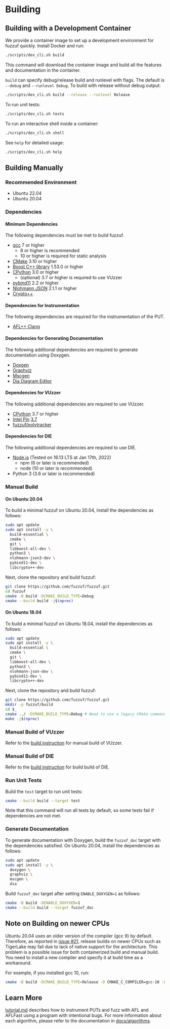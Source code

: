 # Building

## Building with a Development Container

We provide a container image to set up a development environment for fuzzuf quickly.
Install Docker and run:

```bash
./scripts/dev_cli.sh build
```

This command will download the container image and build all the features and documentation in the container.

`build` can specify debug/release build and runlevel with flags. The default is `--debug` and `--runlevel Debug`.
To build with release without debug output:

```bash
./scripts/dev_cli.sh build --release --runlevel Release
```

To run unit tests:

```bash
./scripts/dev_cli.sh tests
```

To run an interactive shell inside a container:

```bash
./scripts/dev_cli.sh shell
```

See `help` for detailed usage:

```bash
./scripts/dev_cli.sh help
```

## Building Manually

### Recommended Environment

* Ubuntu 22.04
* Ubuntu 20.04

### Dependencies

#### Minimum Dependencies

The following dependencies must be met to build fuzzuf.

* [gcc](https://gcc.gnu.org/) 7 or higher
  * 8 or higher is recommended
  * 10 or higher is required for static analysis
* [CMake](https://cmake.org/) 3.10 or higher
* [Boost C++ library](https://www.boost.org/) 1.53.0 or higher
* [CPython](https://www.python.org/) 3.0 or higher
  * (optional) 3.7 or higher is required to use VUzzer
* [pybind11](https://pybind11.readthedocs.io/en/stable/) 2.2 or higher
* [Nlohmann JSON](https://json.nlohmann.me/) 2.1.1 or higher
* [Crypto\+\+](https://www.cryptopp.com/)

#### Dependencies for Instrumentation

The following dependencies are required for the instrumentation of the PUT.

* [AFL\+\+ Clang](https://github.com/AFLplusplus/AFLplusplus)

#### Dependencies for Generating Documentation

The following additional dependencies are required to generate documentation using Doxygen.

* [Doxgen](https://www.doxygen.nl/index.html)
* [Graphviz](https://graphviz.org/)
* [Mscgen](https://www.mcternan.me.uk/mscgen/)
* [Dia Diagram Editor](https://sourceforge.net/projects/dia-installer/)

#### Dependencies for VUzzer

The following additional dependencies are required to use VUzzer.

* [CPython](https://www.python.org/) 3.7 or higher
* [Intel Pin](https://software.intel.com/content/www/us/en/develop/articles/pin-a-dynamic-binary-instrumentation-tool.html) [3.7](https://software.intel.com/sites/landingpage/pintool/downloads/pin-3.7-97619-g0d0c92f4f-gcc-linux.tar.gz)
* [fuzzuf/polytracker](https://github.com/fuzzuf/polytracker)

#### Dependencies for DIE

The following additional dependencies are required to use DIE.

* [Node.js](https://nodejs.org/en/download/) (Tested on 16.13 LTS at Jan 17th, 2022)
  * npm (6 or later is recommended)
  * node (10 or later is recommended)
* Python 3 (3.6 or later is recommended)

### Manual Build

#### On Ubuntu 20.04

To build a minimal fuzzuf on Ubuntu 20.04, install the dependencies as follows:

```bash
sudo apt update
sudo apt install -y \
  build-essential \
  cmake \
  git \
  libboost-all-dev \
  python3 \
  nlohmann-json3-dev \
  pybind11-dev \
  libcrypto++-dev
```

Next, clone the repository and build fuzzuf:

```bash
git clone https://github.com/fuzzuf/fuzzuf.git
cd fuzzuf
cmake -B build -DCMAKE_BUILD_TYPE=Debug
cmake --build build -j$(nproc)
```

#### On Ubuntu 18.04

To build a minimal fuzzuf on Ubuntu 18.04, install the dependencies as follows:

```bash
sudo apt update
sudo apt install -y \
  build-essential \
  cmake \
  git \
  libboost-all-dev \
  python3 \
  nlohmann-json-dev \
  pybind11-dev \
  libcrypto++-dev
```

Next, clone the repository and build fuzzuf:

```bash
git clone https://github.com/fuzzuf/fuzzuf.git
mkdir -p fuzzuf/build
cd $_
cmake ../ -DCMAKE_BUILD_TYPE=Debug # Need to use a legacy CMake command as apt installs old one
make -j$(nproc)
```

### Manual Build of VUzzer

Refer to the [build instruction](/docs/algorithms/vuzzer/build_en.md) for manual build of VUzzer.

### Manual Build of DIE

Refer to the [build instruction](/docs/algorithms/die/algorithm_en.md) for build build of DIE.

### Run Unit Tests

Build the `test` target to run unit tests:

```bash
cmake --build build --target test
```

Note that this command will run all tests by default, so some tests fail if dependencies are not met.

### Generate Documentation

To generate documentation with Doxygen, build the `fuzzuf_doc` target with the dependencies satisfied. On Ubuntu 20.04, install the dependencies as follows:

```bash
sudo apt update
sudo apt install -y \
  doxygen \
  graphviz \
  mscgen \
  dia
```

Build `fuzzuf_doc` target after setting `ENABLE_DOXYGEN=1` as follows:

```bash
cmake -B build -DENABLE_DOXYGEN=1
cmake --build build --target fuzzuf_doc
```

## Note on Building on newer CPUs

Ubuntu 20.04 uses an older version of the compiler (gcc 9) by default. Therefore, as reported in [issue #21](https://github.com/fuzzuf/fuzzuf/issues/21), release builds on newer CPUs such as TigerLake may fail due to lack of native support for the architecture. This problem is a possible issue for both containerized build and manual build. You need to install a new compiler and specify it at build time as a workaround.

For example, if you installed gcc 10, run:

```bash
cmake -B build -DCMAKE_BUILD_TYPE=Release -D CMAKE_C_COMPILER=gcc-10 -D CMAKE_CXX_COMPILER=g++-10
```

## Learn More

[tutorial.md](/docs/tutorial.md) describes how to instrument PUTs and fuzz with AFL and AFLFast using a program with intentional bugs.
For more information about each algorithm, please refer to the documentation in [docs/algorithms](/docs/algorithms).
